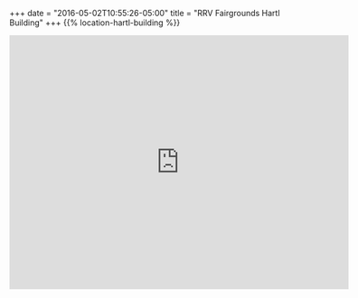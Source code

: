 +++
date = "2016-05-02T10:55:26-05:00"
title = "RRV Fairgrounds Hartl Building"
+++
{{% location-hartl-building %}}

<iframe src="https://www.google.com/maps/embed?pb=!1m18!1m12!1m3!1d2727.4673089097264!2d-96.93316929801996!3d46.87385450354991!2m3!1f0!2f0!3f0!3m2!1i1024!2i768!4f13.1!3m3!1m2!1s0x0%3A0x0!2zNDbCsDUyJzI2LjIiTiA5NsKwNTUnNTEuOCJX!5e0!3m2!1sen!2sus!4v1462204852902" width="600" height="450" frameborder="0" style="border:0" allowfullscreen></iframe>
